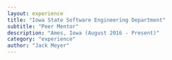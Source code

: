 ```yaml
---
layout: experience
title: "Iowa State Software Engineering Department"
subtitle: "Peer Mentor"
description: "Ames, Iowa (August 2016 - Present)"
category: "experience"
author: "Jack Meyer"
---
```

<!-- Start Writing Below in Markdown -->
